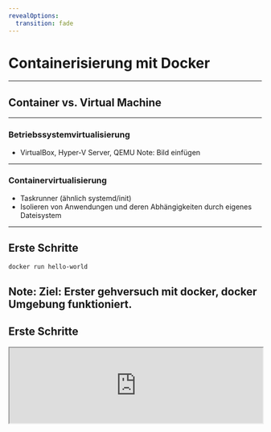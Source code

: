 ```yaml
---
revealOptions:
  transition: fade
---
```


# Containerisierung mit Docker

---

## Container vs. Virtual Machine

----

### Betriebssystemvirtualisierung

* VirtualBox, Hyper-V Server, QEMU
Note: Bild einfügen

----

### Containervirtualisierung

* Taskrunner (ähnlich systemd/init)
* Isolieren von Anwendungen und deren Abhängigkeiten durch eigenes Dateisystem

---

## Erste Schritte

```bash
docker run hello-world
```
Note: Ziel: Erster gehversuch mit docker, docker Umgebung funktioniert.
----

## Erste Schritte

<iframe width="100%" src="http://localhost:4200?u=trainer&p=trainer"> <!-- .element: class="fragment" -->

----

## Docker CLI

Docker CLI ist ein Komandozeilen-Tool mit dem sich auf einfachste weise der docker daemon kontrollieren lösst.

Dies ist vergleichar mit systemd.

Es ist möglich container zu
* starten
* stoppen
* überwachen
* erstellen

Note: Ziel: Docker CLI grundlagen verstehen
----

## Docker CLI

<iframe width="100%" src="http://localhost:4200?u=trainer&p=trainer"> <!-- .element: class="fragment" -->

----

## Docker CLI

```shell
docker run -d -p 8080:80 wordpress
docker ps
docker logs <containerID>
```
Note: https://hub.docker.com/_/wordpress/
Note: Ziel ist es zu erkennen wie einfach die instalation ist.

----

### Übung gitea

- Starte "gitea" vom Docker-Image "gitea/gitea" und exponiere den internen Port 3000 auf den externen Port 80!
- Zeige alle laufenden Docker-Prozesse an und erkenne, ob der Port 3000 exponiert ist!
- Gibt es noch andere Ports in dem gitea-Container die nicht exponiert sind? Wenn ja, exponiere auch diesen Port!
- Betrachte die Log-Ausgabe des gitea-Containers in Echtzeit!
- Beende den gitea-Container, ohne ihn zu löschen und starte ihn wieder!
- Lösche den gitea-Container!

----

### Zusammenfassung

Docker CLI

```
docker help
```

Grundlegendes starten stoppen von containern mit `docker start && docker stop`
Übersicht mit `docker ps` und Ausgabe von Logs `docker logs`

---

## Docker Ports & Volumes

----

### Docker Ports

Docker kann Container Ports an Hostports binden.

Altes beispiel docker run -p 8080:80 wordpress

docker run -d -p 80 wordpress
docker run -d -p 80:8081 wordpress
docker ps

Note: Zwei unterschiedliche container! Binden auf zwei unterschiedliche ports

----

### Docker Ports

<iframe width="100%" src="http://localhost:4200?u=trainer&p=trainer"> <!-- .element: class="fragment" -->

---

### Docker Volumes

```shell
docker -v /var/run/docker.sock:/var/run/docker.sock 9000:9000 portainer/portainer
```

----

### Docker Volumes Detail
 docker -v
  (anonymous, named vs path) rw ro etc.
 docker -e root_password

----

### Übung Volumes and Ports

- Starte gitea und schaffe eine persistens der gitconfiguration
- Expose den openssh Port und das Webinterface

---


## Docker communikation und Environment Variablen

- wordpress container starten
- reverese proxy starten

Note: Ziel: Interne Kommunikation zwischen containern
Note: Todo: NGINX vorbereiten mit einer konfig (ein git?) das als volume gemounted wird.
Note: Todo: Self signed Cert

----

## Docker communikation und Environment Variablen

Note: Todo: Iframe einbinden

----

### Docker Environment variablen

Note: Beispiel environment variablen an MariaDB zeigen.

### Übung MariaDB starten und einrichten

 - Starte einen [mariaDB](https://hub.docker.com/_/mariadb/) Docker-Container mit:
   - vorgeingestelltem "root"-Passwort (Umbgebungsvariable MYSQL_ROOT_PASSWORD)
   - einer automatisch erstellten Datenbank mit dediziertem Benutzeraccount (Umgebungsvariablen MYSQL_DATABASE, MYSQL_USER, MYSQL_PASSWORT)
 - Sorge dafür, dass das Datenverzeichnis der Datenbank (/var/lib/mysql) auf ein lokales Volume (./volumes/db) gemappt ist!

----

### Übung Gitea mit MariaDB verbinden

- Stoppe und lösche nun deinen Gitea Container.
- Konfiguriere den Container so, dass Gitea seine Konfiguration in der lokalen MariaDB speichert
  - Benutze dafür die vorher erstellte Datenbank!

---

## Docker CLI wird zu docker-compose

Note: Todo docker cli command aufzeigen, im vergleich zu docker-compose

## Docker Architektur

Layers: Top Buttom

* Client
  * Manages:
    * container
    * images
    * networks
    * data volumes
* Rest API
* docker daeomon (server)

---

## docker-compose (v2 und v3)

TODO: motivation, syntax, cli

Ziel: vereinfachung von docker cli

Tool zur Vereinfachung von docker (v2)
Tool zu benutzung von docker swarm (v3)


## docker-compose (v3)

Example: wordpress mit mariadb und portainer in 2 netzen

----

### Übung

- Stoppe und lösche deine vorrangegangen Container ohne Nutzdatemverlust.
- Erstelle eine docker-compose.yml in der [gitea](https://hub.docker.com/r/gitea/gitea/) und mariadb als Services beschrieben sind.
  - Stelle sicher das alle Volumes und Ports erhalten bleiben.
- Lagere das Daten-Verzeichnis von gitea auf deinen Computer aus.

---

## Docker Netzwerke

- docker network ls
- docker-compose naming (netzwerke und container)
- docker-compose -p
- docker network rm
- docker inspect (auch volumes etc.)
- unterschied docker-compose stop/down

----

### Übung

- Füge deiner docker-compose.yml ein "seprates" Netzwerk hinzu!
- Richte nun die Verbindung von gitea und mariaDB über das neuerstellte Netzwerk ein.

---

# Docker Images verstehen und erstellen

---

## Anforderungen an die Anwendung

- alles läuft als Docker-Container
- glusterfs Gegenbeispiel

---

## Docker CLI

### docker exec

docker run -it worpress:latest-alpine bash
  apk add git
  exit
docker run -it wordpress:latest-alpine bash
  git --version

----

### docker commit
Docker commit erklären

----

### Docker Image version Container

Note: vorstellen wie man einen Docker container baut.
Note: verweis auf die dokumentation
Note: docker build -t

----

### Docker Versionirung

Note: tag erklären

---

## Dockerfile am Beispiel von caddy

Note: Da wir noch nicht soweit sind nehmen wir caddy (kann man kompilert runterladen)
Note: git vorbereiten (reverse Proxy einrichten?)

- FROM
- COPY
- CMD

----

### Docker Base Images

scratch vs alpine vs ubuntu vs debian vs microsoft

Note: welcher ist der richtige?
Note: Was sind die vor und nachteile?
Note: Best Practice

----

### Übung: Service in Docker Einbetten

- Kopiere das Binary (tbd) in den Dockercontainer!
  - nehme hierfür einen von scratch container
- Stelle sicher, dass der Port 8080 exponiert wird.
- Starte den Container und verbinde dich über localhost:8080
- Erweiterung
  - Lade eine caddyfile in deinen container und stelle sicher das diese geladen wird
  - füge die certificate aus dem gegeben git hinzu
  - Nutze eine andere base

----

### Übung: Nacharbeitung

- dockerfile
  - unterschiedliche FROMs
  - docker image größen beispiel mit und ohne cache
  - docker layer

---

## Docker registry

docker pull tomcat:8
docker run -d -p 8080 tomcat:8

(install git in container)
docker stop tomcat container
docker run -d -p 8080 tomcat:8

same again, for stop docker commit container

Difference container image

----

- docker registry erklären vorstellen
- docker hub vorstellen
- docker tags
- docker push
- docker pull

----

### Übung

- Beziehe aus der schulungs-registry einen Container von einem anderem Schulungsmitglied!
- Starte den Container neben deinem bestehenden Dockercontainer auf Port 8081.

---

## Dockerfile & docker build

## Layer und Storage Driver (theorie only)

- Was ist das eigentlich?
- Wo sehe ich das?

---

## Dockerfile Layer

- EXPOSE
- USER
- ENV
- RUN TODO: Bsp einbauen

----

### Übung

- Erweitere deine Dockerfile so, dass die Anwendung nicht mehr unter dem default User und Gruppe läuft!
  - Stelle mit RUN sicher, dass der User berechtigungen hat das Binary zu starten und im Verzeichnis (/app) zu schreiben.
- Konfiguriere die Anwendung über ENV variablen, stelle sicher dass alle Ports exponiert werden.

---

## Advanced Layer

- COPY vs ADD
- WORKDIR
- ENTRYPOINT vs CMD
  - ENTRYPOINT nicht überschreibbar
- HEALTHCHECK ?

----

### Übung

- Versuche den RUN Befehl durch WORKDIR und COPY --chown zu erstezen.

---

## Advanced and Optional

### Multistagebuilds

- Konzept vorstellen
  - beispiel an Go Service
- COPY --from
- STOPSIGNAL

----

#### Übung

- Baue in einem vorrangestellen Dockercontainer dein Java Jar zusammen, nenne diesen "build"!
  - benutze hierfür Gradle
- Kopiere das erfolgreich gebaute Jar vom ersten Container in den zweiten Container.
  - Nutze hierfür die Docker "Multistage Build"-Funktionalität (COPY --from=build)
- Java Service bauen mit multistage (service tut das gleiche (wie go service) ist in aber in Java geschrieben)

---

### Zusammenfassung Layer, Praxisbeispiel

- Dockerfiles vergleichen
- Layer Vergleichen
- Image Größen vergleichen

---

#### Ziel:

- Es existieren zwei Dockerfiles die beide Funktionieren
- ein Go Service ein Java Service
  - der Java service ist selbsterarbeitet

---

### Best practice

- Konfiguration über Umgebungsvariablen
- Logging über STDOUT
  - Filebeat JSONLOG
- Nur ein Prozess
- Exit Codes (SIGTERM usw)

----

#### Übung:

- start.sh
  - mit debug help etc
- ENTRYPOINT auf start.sh
- reagiert auf SIGTERM oder definiert ein STOPSIGNAL
- Sinnvolle(tm) Exit-Codes
 (siehe --init)
- Nutze die Health Resource im HEALTHCHECK


---

### Dynamisches routing labels mit traefik -- optional

Traefik beispiel zeigen

----

#### Übung alles in traefik einbauen
